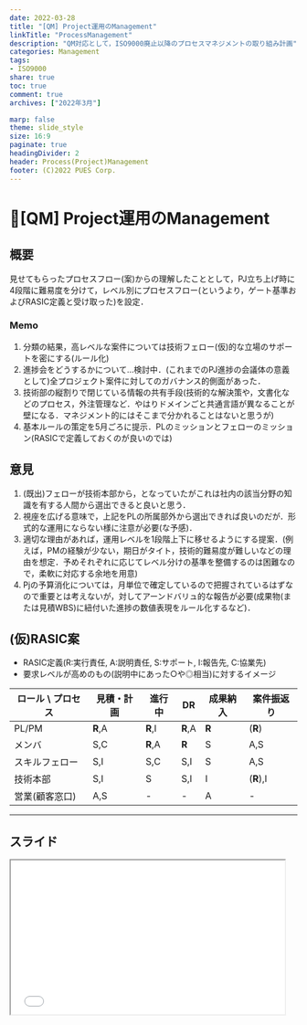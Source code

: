 ```yaml
---
date: 2022-03-28
title: "[QM] Project運用のManagement"
linkTitle: "ProcessManagement"
description: "QM対応として，ISO9000廃止以降のプロセスマネジメントの取り組み計画"
categories: Management
tags: 
- ISO9000
share: true
toc: true
comment: true
archives: ["2022年3月"]

marp: false
theme: slide_style
size: 16:9
paginate: true
headingDivider: 2
header: Process(Project)Management
footer: (C)2022 PUES Corp.
---
```

<!-- _class: title -->
# <!-- fit --> :memo:[QM] Project運用のManagement

## 概要

見せてもらったプロセスフロー(案)からの理解したこととして，PJ立ち上げ時に4段階に難易度を分けて，レベル別にプロセスフロー(というより，ゲート基準およびRASIC定義と受け取った)を設定．

### Memo

1. 分類の結果，高レベルな案件については技術フェロー(仮)的な立場のサポートを密にする(ルール化)
2. 進捗会をどうするかについて...検討中．(これまでのPJ進捗の会議体の意義として)全プロジェクト案件に対してのガバナンス的側面があった．
3. 技術部の縦割りで閉じている情報の共有手段(技術的な解決策や，文書化などのプロセス，外注管理など．やはりドメインごと共通言語が異なることが壁になる．マネジメント的にはそこまで分かれることはないと思うが)
4. 基本ルールの策定を5月ごろに提示．PLのミッションとフェローのミッション(RASICで定義しておくのが良いのでは)

## 意見

1. (既出)フェローが技術本部から，となっていたがこれは社内の該当分野の知識を有する人間から選出できると良いと思う．
2. 視座を広げる意味で，上記をPLの所属部外から選出できれば良いのだが．形式的な運用にならない様に注意が必要(な予感)．
3. 適切な理由があれば，運用レベルを1段階上下に移せるようにする提案．(例えば，PMの経験が少ない，期日がタイト，技術的難易度が難しいなどの理由を想定．予めそれぞれに応じてレベル分けの基準を整備するのは困難なので，柔軟に対応する余地を用意)
4. Pjの予算消化については，月単位で確定しているので把握されているはずなので重要とは考えないが，対してアーンドバリュ的な報告が必要(成果物(または見積WBS)に紐付いた進捗の数値表現をルール化するなど)．

## (仮)RASIC案

- RASIC定義(R:実行責任, A:説明責任, S:サポート, I:報告先, C:協業先)
- 要求レベルが高めのもの(説明中にあった○や◎相当)に対するイメージ

| ロール \ プロセス | 見積・計画   | 進行中     | DR      | 成果納入  | 案件振返り     |
| ---------- | ------- | ------- | ------- | ----- | --------- |
| PL/PM      | **R**,A | **R**,I | **R**,A | **R** | (**R**)   |
| メンバ        | S,C     | **R**,A | **R**   | S     | A,S       |
| スキルフェロー    | S,I     | S,C     | S,I     | S     | A,S       |
| 技術本部       | S,I     | S       | S,I     | I     | (**R**),I |
| 営業(顧客窓口)   | A,S     | -       | -       | A     | -         |

---

## スライド

<iframe src="slide.html"
            title="スライド表示" width="480" height="270">
</iframe>

